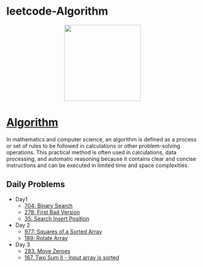 # leetcode-Algorithm

<p align="center">
<img src="https://user-images.githubusercontent.com/50513363/133275719-754f9fe7-9a9b-4ff0-bf6a-4faf1c98cae2.png" width="200" height="200" />
</p>

# [Algorithm](https://leetcode.com/study-plan/algorithm)

In mathematics and computer science, an algorithm is defined as a process or set of rules to be followed in calculations or other problem-solving operations. This practical method is often used in calculations, data processing, and automatic reasoning because it contains clear and concise instructions and can be executed in limited time and space complexities.

## Daily Problems
- Day1
  - [704: Binary Search](https://leetcode.com/problems/binary-search)
  - [278: First Bad Version](https://leetcode.com/problems/first-bad-version)
  - [35: Search Insert Position](https://leetcode.com/problems/search-insert-position)
- Day 2
  - [977: Squares of a Sorted Array](https://leetcode.com/problems/squares-of-a-sorted-array)
  - [189: Rotate Array](https://leetcode.com/problems/rotate-array)
- Day 3
  - [283. Move Zeroes](https://leetcode.com/problems/move-zeroes)
  - [167. Two Sum II - Input array is sorted](https://leetcode.com/problems/two-sum-ii-input-array-is-sorted)
